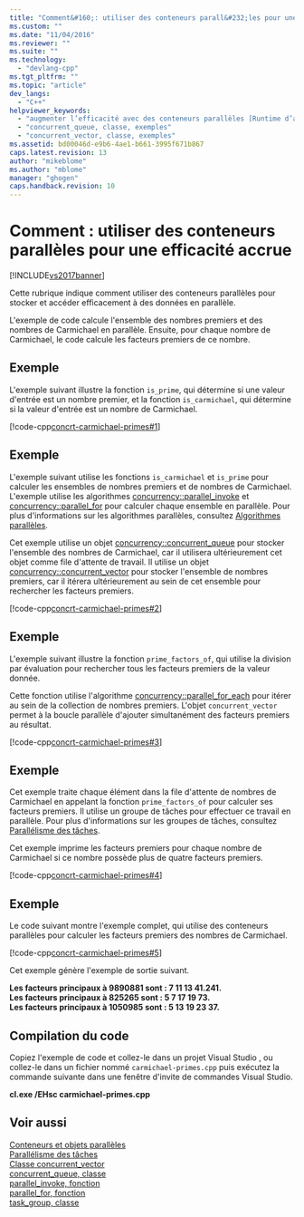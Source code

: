 ```yaml
---
title: "Comment&#160;: utiliser des conteneurs parall&#232;les pour une efficacit&#233; accrue | Microsoft Docs"
ms.custom: ""
ms.date: "11/04/2016"
ms.reviewer: ""
ms.suite: ""
ms.technology: 
  - "devlang-cpp"
ms.tgt_pltfrm: ""
ms.topic: "article"
dev_langs: 
  - "C++"
helpviewer_keywords: 
  - "augmenter l’efficacité avec des conteneurs parallèles [Runtime d’accès concurrentiel]"
  - "concurrent_queue, classe, exemples"
  - "concurrent_vector, classe, exemples"
ms.assetid: bd00046d-e9b6-4ae1-b661-3995f671b867
caps.latest.revision: 13
author: "mikeblome"
ms.author: "mblome"
manager: "ghogen"
caps.handback.revision: 10
---
```

# Comment&#160;: utiliser des conteneurs parall&#232;les pour une efficacit&#233; accrue
[!INCLUDE[vs2017banner](../../assembler/inline/includes/vs2017banner.md)]

Cette rubrique indique comment utiliser des conteneurs parallèles pour stocker et accéder efficacement à des données en parallèle.  
  
 L'exemple de code calcule l'ensemble des nombres premiers et des nombres de Carmichael en parallèle.  Ensuite, pour chaque nombre de Carmichael, le code calcule les facteurs premiers de ce nombre.  
  
## Exemple  
 L'exemple suivant illustre la fonction `is_prime`, qui détermine si une valeur d'entrée est un nombre premier, et la fonction `is_carmichael`, qui détermine si la valeur d'entrée est un nombre de Carmichael.  
  
 [!code-cpp[concrt-carmichael-primes#1](../../parallel/concrt/codesnippet/CPP/how-to-use-parallel-containers-to-increase-efficiency_1.cpp)]  
  
## Exemple  
 L'exemple suivant utilise les fonctions `is_carmichael` et `is_prime` pour calculer les ensembles de nombres premiers et de nombres de Carmichael.  L'exemple utilise les algorithmes [concurrency::parallel\_invoke](../Topic/parallel_invoke%20Function.md) et [concurrency::parallel\_for](../Topic/parallel_for%20Function.md) pour calculer chaque ensemble en parallèle.  Pour plus d'informations sur les algorithmes parallèles, consultez [Algorithmes parallèles](../../parallel/concrt/parallel-algorithms.md).  
  
 Cet exemple utilise un objet [concurrency::concurrent\_queue](../../parallel/concrt/reference/concurrent-queue-class.md) pour stocker l'ensemble des nombres de Carmichael, car il utilisera ultérieurement cet objet comme file d'attente de travail.  Il utilise un objet [concurrency::concurrent\_vector](../../parallel/concrt/reference/concurrent-vector-class.md) pour stocker l'ensemble de nombres premiers, car il itérera ultérieurement au sein de cet ensemble pour rechercher les facteurs premiers.  
  
 [!code-cpp[concrt-carmichael-primes#2](../../parallel/concrt/codesnippet/CPP/how-to-use-parallel-containers-to-increase-efficiency_2.cpp)]  
  
## Exemple  
 L'exemple suivant illustre la fonction `prime_factors_of`, qui utilise la division par évaluation pour rechercher tous les facteurs premiers de la valeur donnée.  
  
 Cette fonction utilise l'algorithme [concurrency::parallel\_for\_each](../Topic/parallel_for_each%20Function.md) pour itérer au sein de la collection de nombres premiers.  L'objet `concurrent_vector` permet à la boucle parallèle d'ajouter simultanément des facteurs premiers au résultat.  
  
 [!code-cpp[concrt-carmichael-primes#3](../../parallel/concrt/codesnippet/CPP/how-to-use-parallel-containers-to-increase-efficiency_3.cpp)]  
  
## Exemple  
 Cet exemple traite chaque élément dans la file d'attente de nombres de Carmichael en appelant la fonction `prime_factors_of` pour calculer ses facteurs premiers.  Il utilise un groupe de tâches pour effectuer ce travail en parallèle.  Pour plus d'informations sur les groupes de tâches, consultez [Parallélisme des tâches](../../parallel/concrt/task-parallelism-concurrency-runtime.md).  
  
 Cet exemple imprime les facteurs premiers pour chaque nombre de Carmichael si ce nombre possède plus de quatre facteurs premiers.  
  
 [!code-cpp[concrt-carmichael-primes#4](../../parallel/concrt/codesnippet/CPP/how-to-use-parallel-containers-to-increase-efficiency_4.cpp)]  
  
## Exemple  
 Le code suivant montre l'exemple complet, qui utilise des conteneurs parallèles pour calculer les facteurs premiers des nombres de Carmichael.  
  
 [!code-cpp[concrt-carmichael-primes#5](../../parallel/concrt/codesnippet/CPP/how-to-use-parallel-containers-to-increase-efficiency_5.cpp)]  
  
 Cet exemple génère l'exemple de sortie suivant.  
  
  **Les facteurs principaux à 9890881 sont : 7 11 13 41.241.**  
**Les facteurs principaux à 825265 sont : 5 7 17 19 73.**  
**Les facteurs principaux à 1050985 sont : 5 13 19 23 37.**   
## Compilation du code  
 Copiez l'exemple de code et collez\-le dans un projet Visual Studio , ou collez\-le dans un fichier nommé `carmichael-primes.cpp` puis exécutez la commande suivante dans une fenêtre d'invite de commandes Visual Studio.  
  
 **cl.exe \/EHsc carmichael\-primes.cpp**  
  
## Voir aussi  
 [Conteneurs et objets parallèles](../../parallel/concrt/parallel-containers-and-objects.md)   
 [Parallélisme des tâches](../../parallel/concrt/task-parallelism-concurrency-runtime.md)   
 [Classe concurrent\_vector](../../parallel/concrt/reference/concurrent-vector-class.md)   
 [concurrent\_queue, classe](../../parallel/concrt/reference/concurrent-queue-class.md)   
 [parallel\_invoke, fonction](../Topic/parallel_invoke%20Function.md)   
 [parallel\_for, fonction](../Topic/parallel_for%20Function.md)   
 [task\_group, classe](../Topic/task_group%20Class.md)